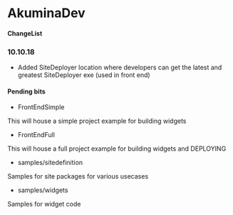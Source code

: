 # AkuminaDev

#### ChangeList
  
### 10.10.18
- Added SiteDeployer location where developers can get the latest and greatest SiteDeployer exe (used in front end)


#### Pending bits

* FrontEndSimple

This will house a simple project example for building widgets

* FrontEndFull

This will house a full project example for building widgets and DEPLOYING

* samples/sitedefinition

Samples for site packages for various usecases

* samples/widgets

Samples for widget code
